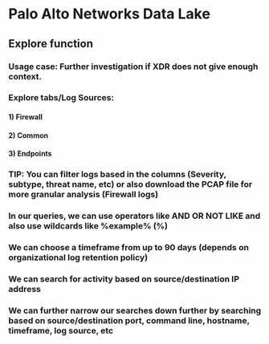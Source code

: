 # Palo Alto Networks Data Lake

## Explore function

### Usage case: Further investigation if XDR does not give enough context.

### Explore tabs/Log Sources:

#### 1) Firewall

#### 2) Common

#### 3) Endpoints

### TIP: You can filter logs based in the columns (Severity, subtype, threat name, etc) or also download the PCAP file for more granular analysis (Firewall logs)

### In our queries, we can use operators like AND OR NOT LIKE and also use wildcards like %example% (%) 

### We can choose a timeframe from up to 90 days (depends on organizational log retention policy)

### We can search for activity based on source/destination IP address

### We can further narrow our searches down further by searching based on source/destination port, command line, hostname, timeframe, log source, etc
